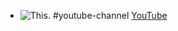 - ![This.](https://yt3.googleusercontent.com/PgNv14GyC4CxGSKjAlI_9KKP0HNfKLSSdzgSvOjV8MmKEkdHCQYr0kA0tLqq57X6juD3o984=s176-c-k-c0x00ffffff-no-rj)
  #youtube-channel
  [YouTube](https://www.youtube.com/@thisscience)